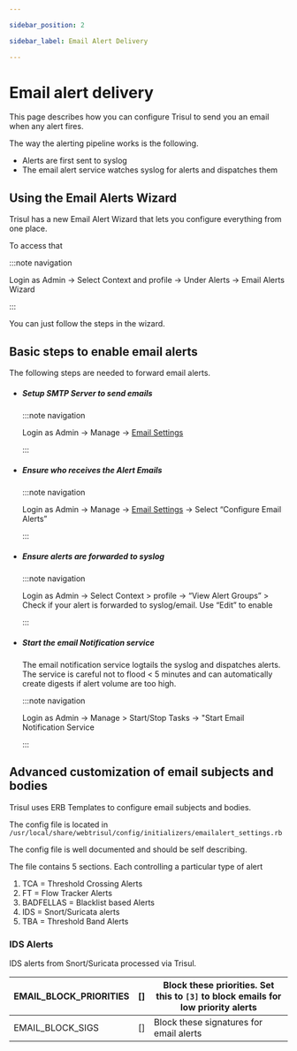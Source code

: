 ```yaml
---

sidebar_position: 2

sidebar_label: Email Alert Delivery

--- 
```


# Email alert delivery

This page describes how you can configure Trisul to send you an email when any alert fires.

The way the alerting pipeline works is the following.

- Alerts are first sent to syslog
- The email alert service watches syslog for alerts and dispatches them

## Using the Email Alerts Wizard

Trisul has a new Email Alert Wizard that lets you configure everything from one place.

To access that

:::note navigation

Login as Admin → Select Context and profile → Under Alerts → Email Alerts Wizard

:::

You can just follow the steps in the wizard.

## Basic steps to enable email alerts

The following steps are needed to forward email alerts.

- ##### Setup SMTP Server to send emails
  
  :::note navigation
  
  Login as Admin → Manage → [Email Settings](/docs/ug/reports/emailsettings)
  
  :::

- ##### Ensure who receives the Alert Emails
  
  :::note navigation
  
  Login as Admin → Manage → [Email Settings](/docs/ug/reports/emailsettings) → Select “Configure Email Alerts”
  
  :::

- ##### Ensure alerts are forwarded to syslog
  
  :::note navigation
  
  Login as Admin → Select Context > profile → “View Alert Groups” > Check if your alert is forwarded to syslog/email. Use “Edit” to enable
  
  :::

- ##### Start the email Notification service
  
  The email notification service logtails the syslog and dispatches 
  alerts. The service is careful not to flood < 5 minutes and can 
  automatically create digests if alert volume are too high.
  
  :::note navigation
  
  Login as Admin → Manage > Start/Stop Tasks → "Start Email Notification Service
  
  :::

## Advanced customization of email subjects and bodies

Trisul uses ERB Templates to configure email subjects and bodies.

The config file is located in  
`/usr/local/share/webtrisul/config/initializers/emailalert_settings.rb`

The config file is well documented and should be self describing.

The file contains 5 sections. Each controlling a particular type of alert

1. TCA = Threshold Crossing Alerts
2. FT = Flow Tracker Alerts
3. BADFELLAS = Blacklist based Alerts
4. IDS = Snort/Suricata alerts
5. TBA = Threshold Band Alerts

### IDS Alerts

IDS alerts from Snort/Suricata processed via Trisul.

| EMAIL_BLOCK_PRIORITIES | []  | Block these priorities. Set this to `[3]` to block emails for low priority alerts |
| ---------------------- | --- | --------------------------------------------------------------------------------- |
| EMAIL_BLOCK_SIGS       | []  | Block these signatures for email alerts                                           |
